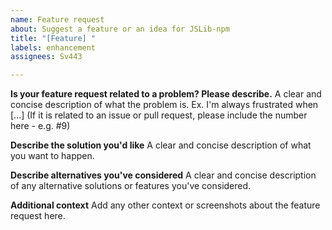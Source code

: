 ```yaml
---
name: Feature request
about: Suggest a feature or an idea for JSLib-npm
title: "[Feature] "
labels: enhancement
assignees: Sv443

---
```


**Is your feature request related to a problem? Please describe.**
A clear and concise description of what the problem is. Ex. I'm always frustrated when [...]
(If it is related to an issue or pull request, please include the number here - e.g. #9)

**Describe the solution you'd like**
A clear and concise description of what you want to happen.

**Describe alternatives you've considered**
A clear and concise description of any alternative solutions or features you've considered.

**Additional context**
Add any other context or screenshots about the feature request here.
